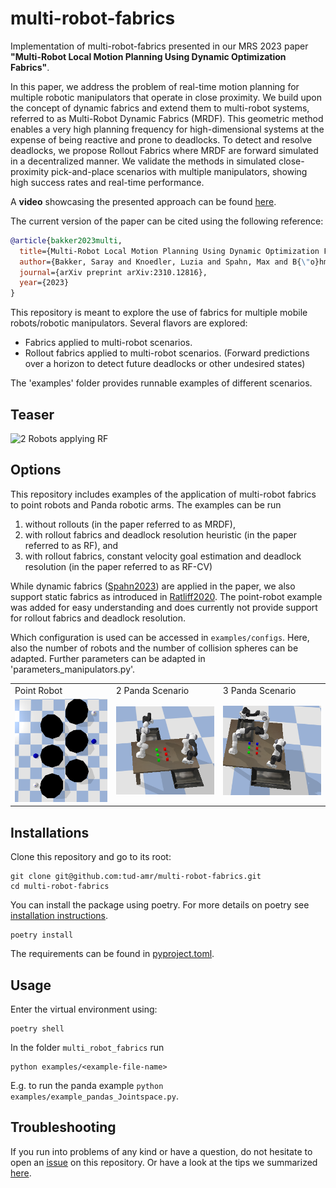 # multi-robot-fabrics

Implementation of multi-robot-fabrics presented in our MRS 2023 paper **"Multi-Robot Local Motion Planning Using Dynamic Optimization Fabrics"**.

In this paper, we address the problem of real-time
motion planning for multiple robotic manipulators that operate
in close proximity. We build upon the concept of dynamic
fabrics and extend them to multi-robot systems, referred to as
Multi-Robot Dynamic Fabrics (MRDF). This geometric method
enables a very high planning frequency for high-dimensional
systems at the expense of being reactive and prone to deadlocks.
To detect and resolve deadlocks, we propose Rollout Fabrics
where MRDF are forward simulated in a decentralized manner.
We validate the methods in simulated close-proximity pick-and-place scenarios with multiple manipulators, showing high
success rates and real-time performance.

A **video** showcasing the presented approach can be found [here](https://www.youtube.com/watch?v=jaJBrSecDcM).

The current version of the paper can be cited using the following reference:
```bibtex
@article{bakker2023multi,
  title={Multi-Robot Local Motion Planning Using Dynamic Optimization Fabrics},
  author={Bakker, Saray and Knoedler, Luzia and Spahn, Max and B{\"o}hmer, Wendelin and Alonso-Mora, Javier},
  journal={arXiv preprint arXiv:2310.12816},
  year={2023}
}
```

This repository is meant to explore the use of fabrics for multiple mobile robots/robotic manipulators.
Several flavors are explored:
- Fabrics applied to multi-robot scenarios. 
- Rollout fabrics applied to multi-robot scenarios. (Forward predictions over a horizon to detect future deadlocks or other undesired states)
  
The 'examples' folder provides runnable examples of different scenarios.

## Teaser
<img src="assets/video_rf_cv_2robots.gif" alt="2 Robots applying RF">

## Options
This repository includes examples of the application of multi-robot fabrics to point robots and Panda robotic arms.
The examples can be run 
1) without rollouts (in the paper referred to as MRDF),
2) with rollout fabrics and deadlock resolution heuristic (in the paper referred to as RF), and
3) with rollout fabrics, constant velocity goal estimation and deadlock resolution (in the paper referred to as RF-CV)

While dynamic fabrics ([Spahn2023](https://ieeexplore.ieee.org/stamp/stamp.jsp?arnumber=10086617)) are applied in the paper, we also support static fabrics as introduced in [Ratliff2020](https://arxiv.org/pdf/2008.02399.pdf).
The point-robot example was added for easy understanding and does currently not provide support for rollout fabrics and deadlock resolution. 

Which configuration is used can be accessed in `examples/configs`. Here, also the number of robots and the number of collision spheres can be adapted.
Further parameters can be adapted in 'parameters_manipulators.py'.

<table>
 <tr>
  <td> Point Robot </td>
  <td> 2 Panda Scenario  </td>
  <td> 3 Panda Scenario </td>
 </tr>
 <tr>
  <td> <img src="/assets/4pointmasses.png" width="250"/> </td>
  <td> <img src="/assets/2panda_scenario.png" width="250"/> </td>  
  <td> <img src="/assets/3panda_scenario.png" width="250"/> </td>
 </tr>
</table>

## Installations
Clone this repository and go to its root:

    git clone git@github.com:tud-amr/multi-robot-fabrics.git
    cd multi-robot-fabrics
    
You can install the package using poetry. For more details on poetry see [installation instructions](docs/installation.md).

    poetry install

The requirements can be found in [pyproject.toml](pyproject.toml). 

## Usage
Enter the virtual environment using:

    poetry shell
    
In the folder `multi_robot_fabrics` run

    python examples/<example-file-name>

E.g. to run the panda example `python examples/example_pandas_Jointspace.py`.
    

## Troubleshooting

If you run into problems of any kind or have a question, do not hesitate to open an [issue](https://github.com/tud-amr/multi-robot-fabrics/issues) on this repository. 
Or have a look at the tips we summarized [here](docs/tips.md).
